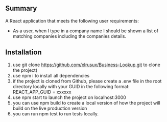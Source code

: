 ## Summary

A React application that meets the following user requirements:

- As a user, when I type in a company name I should be shown a list of matching companies including the companies details.

## Installation

1. use git clone https://github.com/xIrusux/Business-Lookup.git to clone the project)
2. use npm i to install all dependencies
3. if the project is cloned from Github, please create a .env file in the root directory locally with your GUID in the following format: REACT_APP_GUID = xxxxxx
4. use npm start to launch the project on localhost:3000
5. you can use npm build to create a local version of how the project will build on the live production version
6. you can run npm test to run tests locally.
